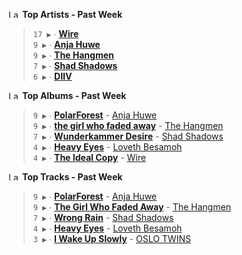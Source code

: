 <!--START_LASTFM_ARTISTS:{"period": "7day", "rows": 5}-->
<a href="https://last.fm" target="_blank"><img src="https://user-images.githubusercontent.com/17434202/215290617-e793598d-d7c9-428f-9975-156db1ba89cc.svg" alt="Last.fm Logo" width="18" height="13"/></a> **Top Artists - Past Week**

> `17 ▶️` ∙ **[Wire](https://www.last.fm/music/Wire)**<br/>
> `9 ▶️` ∙ **[Anja Huwe](https://www.last.fm/music/Anja+Huwe)**<br/>
> `9 ▶️` ∙ **[The Hangmen](https://www.last.fm/music/The+Hangmen)**<br/>
> `7 ▶️` ∙ **[Shad Shadows](https://www.last.fm/music/Shad+Shadows)**<br/>
> `6 ▶️` ∙ **[DIIV](https://www.last.fm/music/DIIV)**<br/>
<!--END_LASTFM_ARTISTS-->

<!--START_LASTFM_ALBUMS:{"period": "7day", "rows": 5}-->
<a href="https://last.fm" target="_blank"><img src="https://user-images.githubusercontent.com/17434202/215290617-e793598d-d7c9-428f-9975-156db1ba89cc.svg" alt="Last.fm Logo" width="18" height="13"/></a> **Top Albums - Past Week**

> `9 ▶️` ∙ **[PolarForest](https://www.last.fm/music/Anja+Huwe/PolarForest)** - [Anja Huwe](https://www.last.fm/music/Anja+Huwe)<br/>
> `9 ▶️` ∙ **[the girl who faded away](https://www.last.fm/music/The+Hangmen/the+girl+who+faded+away)** - [The Hangmen](https://www.last.fm/music/The+Hangmen)<br/>
> `7 ▶️` ∙ **[Wunderkammer Desire](https://www.last.fm/music/Shad+Shadows/Wunderkammer+Desire)** - [Shad Shadows](https://www.last.fm/music/Shad+Shadows)<br/>
> `4 ▶️` ∙ **[Heavy Eyes](https://www.last.fm/music/Loveth+Besamoh/Heavy+Eyes)** - [Loveth Besamoh](https://www.last.fm/music/Loveth+Besamoh)<br/>
> `4 ▶️` ∙ **[The Ideal Copy](https://www.last.fm/music/Wire/The+Ideal+Copy)** - [Wire](https://www.last.fm/music/Wire)<br/>
<!--END_LASTFM_ALBUMS-->

<!--START_LASTFM_TRACKS:{"period": "7day", "rows": 5}-->
<a href="https://last.fm" target="_blank"><img src="https://user-images.githubusercontent.com/17434202/215290617-e793598d-d7c9-428f-9975-156db1ba89cc.svg" alt="Last.fm Logo" width="18" height="13"/></a> **Top Tracks - Past Week**

> `9 ▶️` ∙ **[PolarForest](https://www.last.fm/music/Anja+Huwe/_/PolarForest)** - [Anja Huwe](https://www.last.fm/music/Anja+Huwe)<br/>
> `9 ▶️` ∙ **[The Girl Who Faded Away](https://www.last.fm/music/The+Hangmen/_/The+Girl+Who+Faded+Away)** - [The Hangmen](https://www.last.fm/music/The+Hangmen)<br/>
> `7 ▶️` ∙ **[Wrong Rain](https://www.last.fm/music/Shad+Shadows/_/Wrong+Rain)** - [Shad Shadows](https://www.last.fm/music/Shad+Shadows)<br/>
> `4 ▶️` ∙ **[Heavy Eyes](https://www.last.fm/music/Loveth+Besamoh/_/Heavy+Eyes)** - [Loveth Besamoh](https://www.last.fm/music/Loveth+Besamoh)<br/>
> `3 ▶️` ∙ **[I Wake Up Slowly](https://www.last.fm/music/OSLO+TWINS/_/I+Wake+Up+Slowly)** - [OSLO TWINS](https://www.last.fm/music/OSLO+TWINS)<br/>
<!--END_LASTFM_TRACKS-->